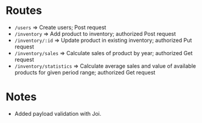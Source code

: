 # Routes
- `/users` => Create users; Post request
- `/inventory` => Add product to inventory; authorized Post request
- `/inventory/:id` => Update product in existing inventory; authorized Put request
- `/inventory/sales` => Calculate sales of product by year; authorized Get request
- `/inventory/statistics` => Calculate average sales and value of available products for given period range; authorized Get request

# Notes
- Added payload validation with Joi.